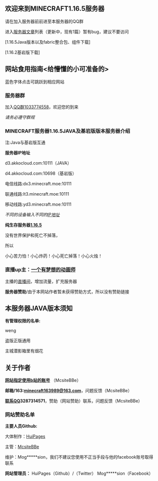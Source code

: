 ## 欢迎来到MINECRAFT1.16.5服务器
请在加入服务器前前进至本服务器的QQ群

进入[服务器文章](https://huipages.github.io/MinecraftServer-pages/)列表（更新中，现有1篇）暂有bug，建议不要访问

[1.16.5Java版本以及fabric整合包、组件下载]

[1.16.2基岩版下载]
## 网站食用指南<给懵懂的小可准备的>

蓝色字体点击可跳跃到相应网站

### 服务器群
加入[QQ群1033774558](https://jq.qq.com/?_wv=1027&k=Ob8UOvUU)，欢迎您的到来

_请务必遵守群规_ 
### MINECRAFT服务器1.16.5JAVA及基岩版版本服务器介绍
注:Java与基岩版互通

**服务器IP地址**

d3.akkocloud.com:10111（JAVA）

d4.akkocloud.com:10698（基岩版）

电信线路:dx3.minecraft.moe:10111

联通线路:lt3.minecraft.moe:10111

移动线路:yd3.minecraft.moe:10111

_不同的设备输入不同的[IP地址](baike.baidu.com/item/IP地址/150859)_

**纯生存服务器[1.16.5](https://minecraft-zh.gamepedia.com/Java%E7%89%881.16.5)**

没有世界保护和死亡不掉落，

所以

小心苦力怕！小心炸药！小心死亡掉落！小心火烛！

### 直播up主：[一个有梦想的动画师](https://space.bilibili.com/66003457)

   主播的[直播间](https://live.bilibili.com/5241448)，增加流量，扩充服务器

**服务器赞助**/由于本网站作者暂未获得赞助方式，所以没有赞助链接

## 本服务器JAVA版本须知

**有管理权限的名单:**

weng

盗版正版通用

主城潜影箱里有烟花

## 关于作者

**[网站指定使用b站的账号](https://space.bilibili.com/381278404)** （McsiteBBe）

**邮箱/163:minecraft163989@163.com**，问题反馈（McsiteBBe）

**[联系QQ](http://wpa.qq.com/msgrd?v=3&uin=3287314571&site=qq&menu=yes)3287314571**，赞助（网站赞助）联系，问题反馈（McsiteBBe）

### 网站赞助名单

**主要人员Github:**

   大体制作：[HuiPages](https://github.com/HuiPages)
       
   主管：[McsiteBBe](https://space.bilibili.com/381278404)
       
   维护：Mog*****sion，我们不建议您使用不正当手段与他的facebook账号取得联系
       
**网站管理员：**
HuiPages（Github）/（Twitter） Mog*****sion（Facebook）

